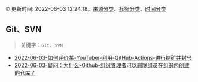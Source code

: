 :alarm_clock: 更新时间: 2022-06-03 12:24:18。[来源分类](../README.md)、[标签分类](../TAGS.md)、[时间分类](../TIMELINE.md)

## Git、SVN


> 关键字：`Git`、`SVN`



- [2022-06-03-如何评价某-YouTuber-利用-GitHub-Actions-进行挖矿并封号](https://www.v2ex.com/t/857167) 
- [2022-06-03-疑问：为什么-Github-组织管理者可以删除组员在组织内创建的仓库？](https://www.v2ex.com/t/857151) 